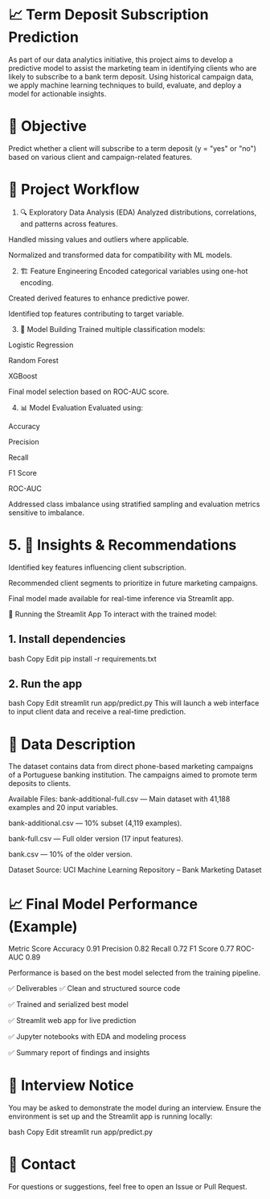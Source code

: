 # 📈 Term Deposit Subscription Prediction
As part of our data analytics initiative, this project aims to develop a predictive model to assist the marketing team in identifying clients who are likely to subscribe to a bank term deposit. Using historical campaign data, we apply machine learning techniques to build, evaluate, and deploy a model for actionable insights.

# 🎯 Objective
Predict whether a client will subscribe to a term deposit (y = "yes" or "no") based on various client and campaign-related features.

# 🧠 Project Workflow
1. 🔍 Exploratory Data Analysis (EDA)
Analyzed distributions, correlations, and patterns across features.

Handled missing values and outliers where applicable.

Normalized and transformed data for compatibility with ML models.

2. 🏗️ Feature Engineering
Encoded categorical variables using one-hot encoding.

Created derived features to enhance predictive power.

Identified top features contributing to target variable.

3. 🤖 Model Building
Trained multiple classification models:

Logistic Regression

Random Forest

XGBoost

Final model selection based on ROC-AUC score.

4. 📊 Model Evaluation
Evaluated using:

Accuracy

Precision

Recall

F1 Score

ROC-AUC

Addressed class imbalance using stratified sampling and evaluation metrics sensitive to imbalance.

# 5. 📣 Insights & Recommendations
Identified key features influencing client subscription.

Recommended client segments to prioritize in future marketing campaigns.

Final model made available for real-time inference via Streamlit app.

🚀 Running the Streamlit App
To interact with the trained model:

## 1. Install dependencies
bash
Copy
Edit
pip install -r requirements.txt
## 2. Run the app
bash
Copy
Edit
streamlit run app/predict.py
This will launch a web interface to input client data and receive a real-time prediction.

# 🧾 Data Description
The dataset contains data from direct phone-based marketing campaigns of a Portuguese banking institution. The campaigns aimed to promote term deposits to clients.

Available Files:
bank-additional-full.csv — Main dataset with 41,188 examples and 20 input variables.

bank-additional.csv — 10% subset (4,119 examples).

bank-full.csv — Full older version (17 input features).

bank.csv — 10% of the older version.

Dataset Source: UCI Machine Learning Repository – Bank Marketing Dataset

# 📈 Final Model Performance (Example)
Metric	Score
Accuracy	0.91
Precision	0.82
Recall	0.72
F1 Score	0.77
ROC-AUC	0.89

Performance is based on the best model selected from the training pipeline.

✅ Deliverables
✅ Clean and structured source code

✅ Trained and serialized best model

✅ Streamlit web app for live prediction

✅ Jupyter notebooks with EDA and modeling process

✅ Summary report of findings and insights

# 💬 Interview Notice
You may be asked to demonstrate the model during an interview. Ensure the environment is set up and the Streamlit app is running locally:

bash
Copy
Edit
streamlit run app/predict.py
# 📌 Contact
For questions or suggestions, feel free to open an Issue or Pull Request.

